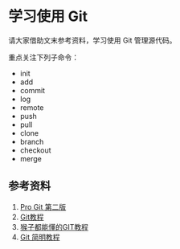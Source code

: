 # 学习使用 Git

请大家借助文末参考资料，学习使用 Git 管理源代码。

重点关注下列子命令：

* init
* add
* commit
* log
* remote
* push
* pull
* clone
* branch
* checkout
* merge

## 参考资料

1. [Pro Git 第二版](https://git-scm.com/book/zh/v2)
2. [Git教程](http://www.liaoxuefeng.com/wiki/0013739516305929606dd18361248578c67b8067c8c017b000)
3. [猴子都能懂的GIT教程](http://backlogtool.com/git-guide/cn/)
4. [Git 简明教程](https://vlab.ustc.edu.cn/docs/tutorial/git/)

